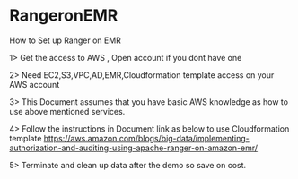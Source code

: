 # RangeronEMR

How to Set up Ranger on EMR

1> Get the access to AWS , Open account if you dont have one

2> Need EC2,S3,VPC,AD,EMR,Cloudformation template access on your AWS account

3> This Document assumes that you have basic AWS knowledge as how to use above mentioned services.

4> Follow the instructions in Document link as below to use Cloudformation template
https://aws.amazon.com/blogs/big-data/implementing-authorization-and-auditing-using-apache-ranger-on-amazon-emr/

5> Terminate and clean up data after the demo so save on cost.
